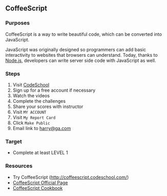 ## CoffeeScript

### Purposes

CoffeeScript is a way to write beautiful code, which can be converted into JavaScript.

JavaScript was originally designed so programmers can add basic interactivity to websites that browsers can understand. Today, thanks to [Node.js](http://nodejs.org/), developers can write server side code with JavaScript as well.

### Steps

1. Visit [CodeSchool](http://coffeescript.codeschool.com/)
2. Sign up for a free account if necessary
3. Watch the videos
4. Complete the challenges
5. Share your scores with instructor
  1. Visit `MY ACCOUNT`
  2. Visit `My Report Card`
  3. Click `Make Public`
  4. Email link to harry@ga.com

### Target

- Complete at least LEVEL 1

### Resources

- Try CoffeeScript (http://coffeescript.codeschool.com/)
- [CoffeeScript Official Page](http://coffeescript.org/)
- [CoffeeScript Cookbook](http://coffeescriptcookbook.com/)
